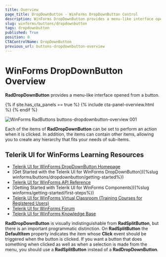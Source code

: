 ```yaml
---
title: Overview
page_title: DropDownButton - WinForms DropDownButton Control
description: WinForms DropDownButton provides a menu-like interface open from a button. Each of the items of RadDropDownButton can be set to perform an action when clicked.
slug: winforms/buttons/dropdownbutton
tags: dropdownbutton
published: True
position: 0
CTAControlName: DropDownButton
previous_url: buttons-dropdownbutton-overview
---
```


# WinForms DropDownButton Overview

__RadDropDownButton__ provides a menu-like interface opened from a button.

{% if site.has_cta_panels == true %}
{% include cta-panel-overview.html %}
{% endif %}

![WinForms RadButtons buttons-dropdownbutton-overview 001](images/buttons-dropdownbutton-overview001.png)

Each of the items of __RadDropDownButton__ can be set to perform an action when it is clicked. In addition, the items can contain other items, allowing you to create any hierarchy that fits your needs of sub-items. 


## Telerik UI for WinForms Learning Resources
* [Telerik UI for WinForms DropDownButton Homepage](https://www.telerik.com/products/winforms/dropdownbutton.aspx)
* [Get Started with the Telerik UI for WinForms DropDownButton]({%slug winforms/buttons/dropdownbutton/getting-started%})
* [Telerik UI for WinForms API Reference](https://docs.telerik.com/devtools/winforms/api/)
* [Getting Started with Telerik UI for WinForms Components]({%slug winforms/getting-started/first-steps%})
* [Telerik UI for WinForms Virtual Classroom (Training Courses for Registered Users)](https://learn.telerik.com/learn/course/external/view/elearning/17/TelerikUIforWinForms) 
* [Telerik UI for WinForms Forum](https://www.telerik.com/forums/winforms)
* [Telerik UI for WinForms Knowledge Base](https://docs.telerik.com/devtools/winforms/knowledge-base)

__RadDropDownButton__ is visually indistinguishable from __RadSplitButton__, but there is an important programmatic distinction. On __RadSplitButton__ the __DefaultItem__ property indicates the item whose __Click__ event should be triggered when the button is clicked. If you want a button that does something when clicked as well as when a selection is made from the menu, you should use a __RadSplitButton__ instead of a __RadDropDownButton__.
